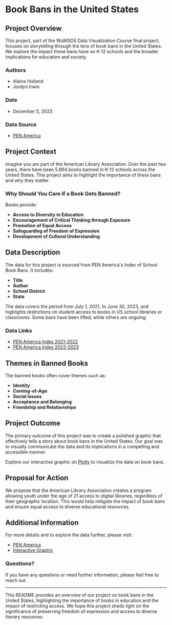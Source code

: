 # Book Bans in the United States

## Project Overview

This project, part of the WuMSDS Data Visualization Course final project, focuses on storytelling through the lens of book bans in the United States. We explore the impact these bans have on K-12 schools and the broader implications for education and society.

### Authors
- Alaina Holland
- Jordyn Irwin

### Date
- December 5, 2023

### Data Source
- [PEN America](https://pen.org/)

## Project Context

Imagine you are part of the American Library Association. Over the past two years, there have been 5,894 books banned in K-12 schools across the United States. This project aims to highlight the importance of these bans and why they matter.

### Why Should You Care if a Book Gets Banned?

Books provide:
- **Access to Diversity in Education**
- **Encouragement of Critical Thinking through Exposure**
- **Promotion of Equal Access**
- **Safeguarding of Freedom of Expression**
- **Development of Cultural Understanding**

## Data Description

The data for this project is sourced from PEN America's Index of School Book Bans. It includes:
- **Title**
- **Author**
- **School District**
- **State**

The data covers the period from July 1, 2021, to June 30, 2023, and highlights restrictions on student access to books in US school libraries or classrooms. Some bans have been lifted, while others are ongoing.

### Data Links
- [PEN America Index 2021-2022](https://docs.google.com/spreadsheets/d/1hTs_PB7KuTMBtNMESFEGuK-0abzhNxVv4tgpI5-iKe8/edit#gid=1171606318)
- [PEN America Index 2022-2023](https://docs.google.com/spreadsheets/d/1a6v7R7pidO7TIwRZTIh9T6c0--QNNVufcUUrDcz2GJM/edit#gid=717219603)

## Themes in Banned Books

The banned books often cover themes such as:
- **Identity**
- **Coming-of-Age**
- **Social Issues**
- **Acceptance and Belonging**
- **Friendship and Relationships**

## Project Outcome

The primary outcome of this project was to create a polished graphic that effectively tells a story about book bans in the United States. Our goal was to visually communicate the data and its implications in a compelling and accessible manner.

Explore our interactive graphic on [Plotly](https://chart-studio.plotly.com/~aholland/1/#/) to visualize the data on book bans.

## Proposal for Action

We propose that the American Library Association creates a program allowing youth under the age of 21 access to digital libraries, regardless of their geographic location. This would help mitigate the impact of book bans and ensure equal access to diverse educational resources.

## Additional Information

For more details and to explore the data further, please visit:
- [PEN America](https://pen.org/)
- [Interactive Graphic](https://chart-studio.plotly.com/~aholland/1/#/)

### Questions?

If you have any questions or need further information, please feel free to reach out.

---

This README provides an overview of our project on book bans in the United States, highlighting the importance of books in education and the impact of restricting access. We hope this project sheds light on the significance of preserving freedom of expression and access to diverse literary resources.
